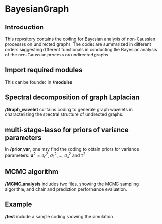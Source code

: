 # BayesianGraph

## Introduction
This repository contains the coding for Bayesian analysis of non-Gaussian processes on undirected graphs. The codes are summarized in different orders suggesting different functionals in conducting the Bayesian analysis of the non-Gaussian process on undirected graphs.

## Import required modules
This can be founded in **/modules**

## Spectral decomposition of graph Laplacian
**/Graph_wavelet** contains coding to generate graph wavelets in characterizing the spectral structure of undirected graphs.


## multi-stage-lasso for priors of variance parameters
In **/prior_var**, one may find the coding to obtain priors for variance parameters: $\boldsymbol \sigma^2={\sigma^2_0, \sigma^2_1, ..., \sigma^2_J}$ and $\tau^2$


## MCMC algorithm
**/MCMC_analysis** includes two files, showing the MCMC sampling algorithm, and chain and prediction performance evaluation.


## Example
**/test** include a sample coding showing the simulation



